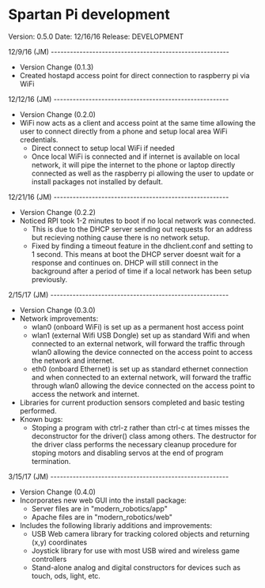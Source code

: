 # Spartan Pi development

Version:    0.5.0 
Date:       12/16/16
Release:    DEVELOPMENT

12/9/16 (JM) --------------------------------------------------------
-   Version Change (0.1.3)
-   Created hostapd access point for direct connection to raspberry pi
    via WiFi
    
12/12/16 (JM) -------------------------------------------------------
-   Version Change (0.2.0)
-   WiFi now acts as a client and access point at the same time allowing
    the user to connect directly from a phone and setup local area WiFi 
    credentials. 
    * Direct connect to setup local WiFi if needed
    * Once local WiFi is connected and if internet is available on local 
      network, it will pipe the internet to the phone or laptop directly
      connected as well as the raspberry pi allowing the user to update
      or install packages not installed by default.

12/21/16 (JM) -------------------------------------------------------
- 	Version Change (0.2.2)
-	Noticed RPI took 1-2 minutes to boot if no local network was connected.
	*  This is due to the DHCP server sending out requests for an address 
	   but recieving nothing cause there is no network setup. 
	*  Fixed by finding a timeout feature in the dhclient.conf and setting
	   to 1 second. This means at boot the DHCP server doesnt wait for a 
	   response and continues on. DHCP will still connect in the background
	   after a period of time if a local network has been setup previously. 
       
2/15/17 (JM) --------------------------------------------------------
-   Version Change (0.3.0)
-   Network improvements:
    * wlan0 (onboard WiFi) is set up as a permanent host access point
    * wlan1 (external Wifi USB Dongle) set up as standard Wifi and when connected
      to an external network, will forward the traffic through wlan0 allowing the
      device connected on the access point to access the network and internet.
    * eth0 (onboard Ethernet) is set up as standard ethernet connection and when
      connected to an external network, will forward the traffic through wlan0 
      allowing the device connected on the access point to access the network
      and internet.
-   Libraries for current production sensors completed and basic testing performed. 
-   Known bugs:
    * Stoping a program with ctrl-z rather than ctrl-c at times misses the deconstructor
      for the driver() class among others. The destructor for the driver class performs
      the necessary cleanup procedure for stoping motors and disabling servos at the
      end of program termination. 
      
3/15/17 (JM) --------------------------------------------------------
-   Version Change (0.4.0)
-   Incorporates new web GUI into the install package:
    * Server files are in "modern_robotics/app"
    * Apache files are in "modern_robotics/web"
-   Includes the following librariy additions and improvements:
    * USB Web camera library for tracking colored objects and returning (x,y) coordinates
    * Joystick library for use with most USB wired and wireless game controllers
    * Stand-alone analog and digital constructors for devices such as touch, ods, light, etc. 